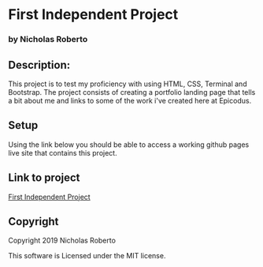 # First Independent Project
### by Nicholas Roberto

## Description:

This project is to test my proficiency with using HTML, CSS, Terminal and Bootstrap. The project consists of creating a portfolio landing page that tells a bit about me and links to some of the work i've created here at Epicodus.

## Setup

Using the link below you should be able to access a working github pages live site that contains this project.

## Link to project

[First Independent Project](https://nrobert444.github.io/first-independent-project/)

## Copyright

Copyright 2019 Nicholas Roberto

This software is Licensed under the MIT license.
